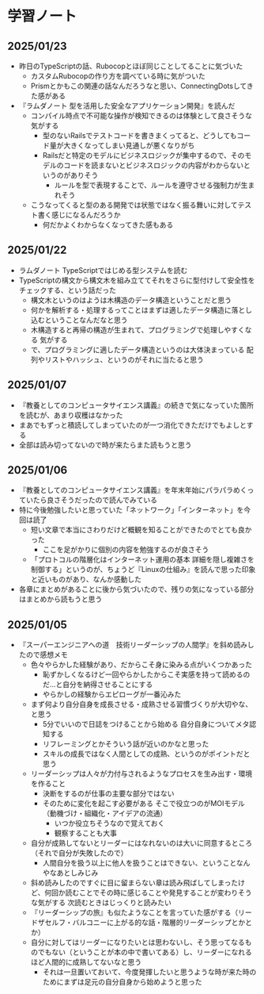 # 学習ノート
## 2025/01/23
- 昨日のTypeScriptの話、Rubocopとほぼ同じことしてることに気づいた
  - カスタムRubocopの作り方を調べている時に気がついた
  - Prismとかもこの関連の話なんだろうなと思い、ConnectingDotsしてきた感がある
- 『ラムダノート 型を活用した安全なアプリケーション開発』を読んだ
  - コンパイル時点で不可能な操作が検知できるのは体験として良さそうな気がする
    - 型のないRailsでテストコードを書きまくってると、どうしてもコード量が大きくなってしまい見通しが悪くなりがち
    - Railsだと特定のモデルにビジネスロジックが集中するので、そのモデルのコードを読まないとビジネスロジックの内容がわからないというのがありそう
      - ルールを型で表現することで、ルールを遵守させる強制力が生まれそう
  - こうなってくると型のある開発では状態ではなく振る舞いに対してテスト書く感じになるんだろうか
    - 何だかよくわからなくなってきた感もある

## 2025/01/22
- ラムダノート TypeScriptではじめる型システムを読む
- TypeScriptの構文から構文木を組み立ててそれをさらに型付けして安全性をチェックする、という話だった
  - 構文木というのはようは木構造のデータ構造ということだと思う
  - 何かを解析する・処理するってことはまずは適したデータ構造に落とし込むということなんだなと思う
  - 木構造すると再帰の構造が生まれて、プログラミングで処理しやすくなる 気がする
  - で、プログラミングに適したデータ構造というのは大体決まっている 配列やリストやハッシュ、というのがそれに当たると思う

## 2025/01/07
- 『教養としてのコンピュータサイエンス講義』の続きで気になっていた箇所を読むが、あまり収穫はなかった
- まあでもずっと積読してしまっていたのが一つ消化できただけでもよしとする
- 全部は読み切ってないので時が来たらまた読もうと思う

## 2025/01/06
- 『教養としてのコンピュータサイエンス講義』を年末年始にパラパラめくっていたら良さそうだったので読んでみている
- 特に今後勉強したいと思っていた「ネットワーク」「インターネット」を今回は読了
  - 短い文章で本当にさわりだけど概観を知ることができたのでとても良かった
    - ここを足がかりに個別の内容を勉強するのが良さそう
  - 「プロトコルの階層化はインターネット運用の基本 詳細を隠し複雑さを制御する」というのが、ちょうど『Linuxの仕組み』を読んで思った印象と近いものがあり、なんか感動した
- 各章にまとめがあることに後から気づいたので、残りの気になっている部分はまとめから読もうと思う

## 2025/01/05
- 『スーパーエンジニアへの道　技術リーダーシップの人間学』を斜め読みしたので感想メモ
  - 色々やらかした経験があり、だからこそ身に染みる点がいくつかあった
    - 恥ずかしくなるけど一回やらかしたからこそ実感を持って読めるのだ...と自分を納得させることにする
    - やらかしの経験からエピローグが一番沁みた
  - まず何より自分自身を成長させる・成熟させる習慣づくりが大切やな、と思う
    - 5分でいいので日誌をつけることから始める 自分自身についてメタ認知する
    - リフレーミングとかそういう話が近いのかなと思った
    - スキルの成長ではなく人間としての成熟、というのがポイントだと思う
  - リーダーシップは人々が力付与されるようなプロセスを生み出す・環境を作ること
    - 決断をするのが仕事の主要な部分ではない
    - そのために変化を起こす必要がある そこで役立つのがMOIモデル（動機づけ・組織化・アイデアの流通）
      - いつか役立ちそうなので覚えておく
      - 観察することも大事
  - 自分が成熟してないとリーダーにはなれないのは大いに同意するところ（それで自分が失敗したので）
    - 人間自分を扱う以上に他人を扱うことはできない、ということなんやなあとしみじみ
  - 斜め読みしたのですぐに目に留まらない章は読み飛ばしてしまったけど、何回か読むことでその時に感じることや発見することが変わりそうな気がする 次読むときはじっくりと読みたい
  - 『リーダーシップの旅』も似たようなことを言っていた感がする（リードザセルフ・バルコニーに上がる的な話・階層的リーダーシップとかとか）
  - 自分に対してはリーダーになりたいとは思わないし、そう思ってなるものでもない（ということが本の中で書いてある）し、リーダーになれるほど人間的に成熟してないなと思う
    - それは一旦置いておいて、今度発揮したいと思うような時が来た時のためにまずは足元の自分自身から始めようと思った
